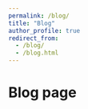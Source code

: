 ```yaml
---
permalink: /blog/
title: "Blog"
author_profile: true
redirect_from: 
  - /blog/
  - /blog.html
---
```


# Blog page
